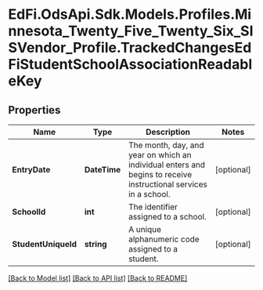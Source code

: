 # EdFi.OdsApi.Sdk.Models.Profiles.Minnesota_Twenty_Five_Twenty_Six_SISVendor_Profile.TrackedChangesEdFiStudentSchoolAssociationReadableKey

## Properties

Name | Type | Description | Notes
------------ | ------------- | ------------- | -------------
**EntryDate** | **DateTime** | The month, day, and year on which an individual enters and begins to receive instructional services in a school. | [optional] 
**SchoolId** | **int** | The identifier assigned to a school. | [optional] 
**StudentUniqueId** | **string** | A unique alphanumeric code assigned to a student. | [optional] 

[[Back to Model list]](../README.md#documentation-for-models) [[Back to API list]](../README.md#documentation-for-api-endpoints) [[Back to README]](../README.md)


